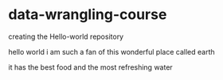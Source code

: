 # data-wrangling-course
creating the Hello-world repository

hello world
i am such a fan of this wonderful place called earth

it has the best food and the most refreshing water
